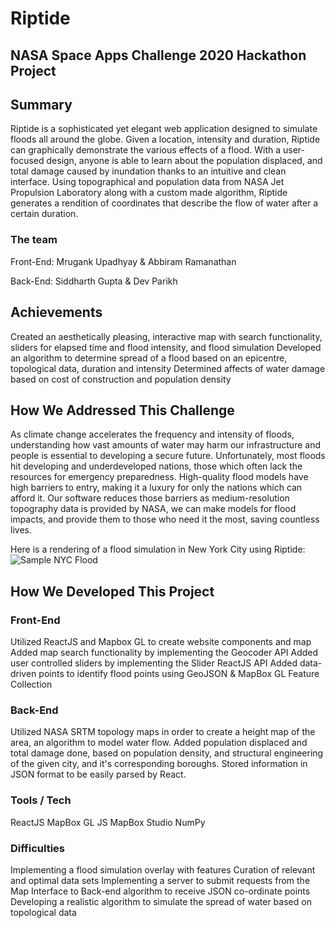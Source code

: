 # Riptide

## NASA Space Apps Challenge 2020 Hackathon Project

## Summary

Riptide is a sophisticated yet elegant web application designed to simulate floods all around the globe. Given a location, intensity and duration, Riptide can graphically demonstrate the various effects of a flood. With a user-focused design, anyone is able to learn about the population displaced, and total damage caused by inundation thanks to an intuitive and clean interface. Using topographical and population data from NASA Jet Propulsion Laboratory along with a custom made algorithm, Riptide generates a rendition of coordinates that describe the flow of water after a certain duration.

### The team

Front-End:
Mrugank Upadhyay & Abbiram Ramanathan

Back-End:
Siddharth Gupta & Dev Parikh

## Achievements

Created an aesthetically pleasing, interactive map with search functionality, sliders for elapsed time and flood intensity, and flood simulation
Developed an algorithm to determine spread of a flood based on an epicentre, topological data, duration and intensity
Determined affects of water damage based on cost of construction and population density

## How We Addressed This Challenge

As climate change accelerates the frequency and intensity of floods, understanding how vast amounts of water may harm our infrastructure and people is essential to developing a secure future. Unfortunately, most floods hit developing and underdeveloped nations, those which often lack the resources for emergency preparedness. High-quality flood models have high barriers to entry, making it a luxury for only the nations which can afford it. Our software reduces those barriers as medium-resolution topography data is provided by NASA, we can make models for flood impacts, and provide them to those who need it the most, saving countless lives.

Here is a rendering of a flood simulation in New York City using Riptide:
![Sample NYC Flood](SampleFloodNYC.png)

## How We Developed This Project

### Front-End

Utilized ReactJS and Mapbox GL to create website components and map
Added map search functionality by implementing the Geocoder API
Added user controlled sliders by implementing the Slider ReactJS API
Added data-driven points to identify flood points using GeoJSON & MapBox GL Feature Collection

### Back-End

Utilized NASA SRTM topology maps in order to create a height map of the area, an algorithm to model water flow.
Added population displaced and total damage done, based on population density, and structural engineering of the given city, and it's corresponding boroughs.
Stored information in JSON format to be easily parsed by React.

### Tools / Tech

ReactJS
MapBox GL JS
MapBox Studio
NumPy

### Difficulties

Implementing a flood simulation overlay with features
Curation of relevant and optimal data sets
Implementing a server to submit requests from the Map Interface to Back-end algorithm to receive JSON co-ordinate points
Developing a realistic algorithm to simulate the spread of water based on topological data
